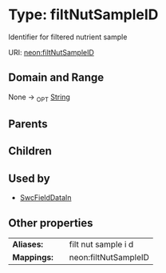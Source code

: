 
# Type: filtNutSampleID


Identifier for filtered nutrient sample

URI: [neon:filtNutSampleID](https://data.neonscience.org/filtNutSampleID)


## Domain and Range

None ->  <sub>OPT</sub> [String](types/String.md)

## Parents


## Children


## Used by

 * [SwcFieldDataIn](SwcFieldDataIn.md)

## Other properties

|  |  |  |
| --- | --- | --- |
| **Aliases:** | | filt nut sample i d |
| **Mappings:** | | neon:filtNutSampleID |

